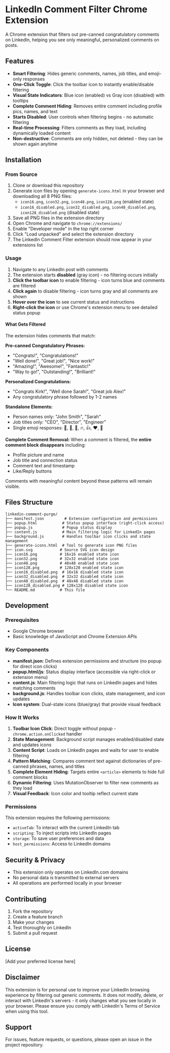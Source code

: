 # LinkedIn Comment Filter Chrome Extension

A Chrome extension that filters out pre-canned congratulatory comments on LinkedIn, helping you see only meaningful, personalized comments on posts.

## Features

- **Smart Filtering**: Hides generic comments, names, job titles, and emoji-only responses
- **One-Click Toggle**: Click the toolbar icon to instantly enable/disable filtering
- **Visual State Indicators**: Blue icon (enabled) vs Gray icon (disabled) with tooltips
- **Complete Comment Hiding**: Removes entire comment including profile pics, names, and text
- **Starts Disabled**: User controls when filtering begins - no automatic filtering
- **Real-time Processing**: Filters comments as they load, including dynamically loaded content
- **Non-destructive**: Comments are only hidden, not deleted - they can be shown again anytime

## Installation

### From Source

1. Clone or download this repository
2. Generate icon files by opening `generate-icons.html` in your browser and downloading all 8 PNG files:
   - `icon16.png`, `icon32.png`, `icon48.png`, `icon128.png` (enabled state)
   - `icon16_disabled.png`, `icon32_disabled.png`, `icon48_disabled.png`, `icon128_disabled.png` (disabled state)
3. Save all PNG files in the extension directory
4. Open Chrome and navigate to `chrome://extensions/`
5. Enable "Developer mode" in the top right corner
6. Click "Load unpacked" and select the extension directory
7. The LinkedIn Comment Filter extension should now appear in your extensions list

### Usage

1. Navigate to any LinkedIn post with comments
2. The extension starts **disabled** (gray icon) - no filtering occurs initially
3. **Click the toolbar icon** to enable filtering - icon turns blue and comments are filtered
4. **Click again** to disable filtering - icon turns gray and all comments are shown
5. **Hover over the icon** to see current status and instructions
6. **Right-click the icon** or use Chrome's extension menu to see detailed status popup

#### What Gets Filtered

The extension hides comments that match:

**Pre-canned Congratulatory Phrases:**
- "Congrats!", "Congratulations!"
- "Well done!", "Great job!", "Nice work!"
- "Amazing!", "Awesome!", "Fantastic!"
- "Way to go!", "Outstanding!", "Brilliant!"

**Personalized Congratulations:**
- "Congrats Kirk!", "Well done Sarah!", "Great job Alex!"
- Any congratulatory phrase followed by 1-2 names

**Standalone Elements:**
- Person names only: "John Smith", "Sarah"
- Job titles only: "CEO", "Director", "Engineer"
- Single emoji responses: 👏, 🎉, 💪, 🔥, 👍, ❤️, 💯

**Complete Comment Removal:**
When a comment is filtered, the **entire comment block disappears** including:
- Profile picture and name
- Job title and connection status
- Comment text and timestamp
- Like/Reply buttons

Comments with meaningful content beyond these patterns will remain visible.

## Files Structure

```
linkedin-comment-purge/
├── manifest.json         # Extension configuration and permissions
├── popup.html           # Status popup interface (right-click access)
├── popup.js             # Popup status display
├── content.js           # Main filtering logic for LinkedIn pages
├── background.js        # Handles toolbar icon clicks and state management
├── generate-icons.html  # Tool to generate icon PNG files
├── icon.svg            # Source SVG icon design
├── icon16.png          # 16x16 enabled state icon
├── icon32.png          # 32x32 enabled state icon  
├── icon48.png          # 48x48 enabled state icon
├── icon128.png         # 128x128 enabled state icon
├── icon16_disabled.png  # 16x16 disabled state icon
├── icon32_disabled.png  # 32x32 disabled state icon
├── icon48_disabled.png  # 48x48 disabled state icon
├── icon128_disabled.png # 128x128 disabled state icon
└── README.md           # This file
```

## Development

### Prerequisites

- Google Chrome browser
- Basic knowledge of JavaScript and Chrome Extension APIs

### Key Components

- **manifest.json**: Defines extension permissions and structure (no popup for direct icon clicks)
- **popup.html/js**: Status display interface (accessible via right-click or extension menu)
- **content.js**: Main filtering logic that runs on LinkedIn pages and hides matching comments
- **background.js**: Handles toolbar icon clicks, state management, and icon updates
- **Icon system**: Dual-state icons (blue/gray) that provide visual feedback

### How It Works

1. **Toolbar Icon Click**: Direct toggle without popup - `chrome.action.onClicked` handler
2. **State Management**: Background script manages enabled/disabled state and updates icons
3. **Content Script**: Loads on LinkedIn pages and waits for user to enable filtering
4. **Pattern Matching**: Compares comment text against dictionaries of pre-canned phrases, names, and titles
5. **Complete Element Hiding**: Targets entire `<article>` elements to hide full comment blocks
6. **Dynamic Filtering**: Uses MutationObserver to filter new comments as they load
7. **Visual Feedback**: Icon color and tooltip reflect current state

### Permissions

This extension requires the following permissions:
- `activeTab`: To interact with the current LinkedIn tab
- `scripting`: To inject scripts into LinkedIn pages
- `storage`: To save user preferences and data
- `host_permissions`: Access to LinkedIn domains

## Security & Privacy

- This extension only operates on LinkedIn.com domains
- No personal data is transmitted to external servers
- All operations are performed locally in your browser

## Contributing

1. Fork the repository
2. Create a feature branch
3. Make your changes
4. Test thoroughly on LinkedIn
5. Submit a pull request

## License

[Add your preferred license here]

## Disclaimer

This extension is for personal use to improve your LinkedIn browsing experience by filtering out generic comments. It does not modify, delete, or interact with LinkedIn's servers - it only changes what you see locally in your browser. Please ensure you comply with LinkedIn's Terms of Service when using this tool.

## Support

For issues, feature requests, or questions, please open an issue in the project repository.